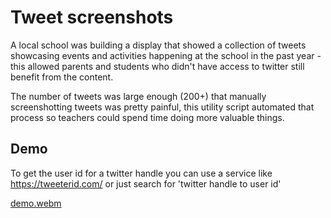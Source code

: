 # Tweet screenshots

A local school was building a display that showed a collection of tweets showcasing events and activities happening at the school in the past year - this allowed parents and students who didn't have access to twitter still benefit from the content.

The number of tweets was large enough (200+) that manually screenshotting tweets was pretty painful, this utility script  automated that process so teachers could spend time doing more valuable things.

## Demo

To get the user id for a twitter handle you can use a service like https://tweeterid.com/ or just search for 'twitter handle to user id'

[demo.webm](https://user-images.githubusercontent.com/15056360/226186858-a74aba68-a494-4cfe-8cbb-224237c74f07.webm)
